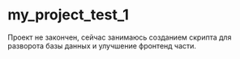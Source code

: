# my_project_test_1
Проект не закончен, сейчас занимаюсь созданием скрипта для разворота базы данных и улучшение фронтенд части.
